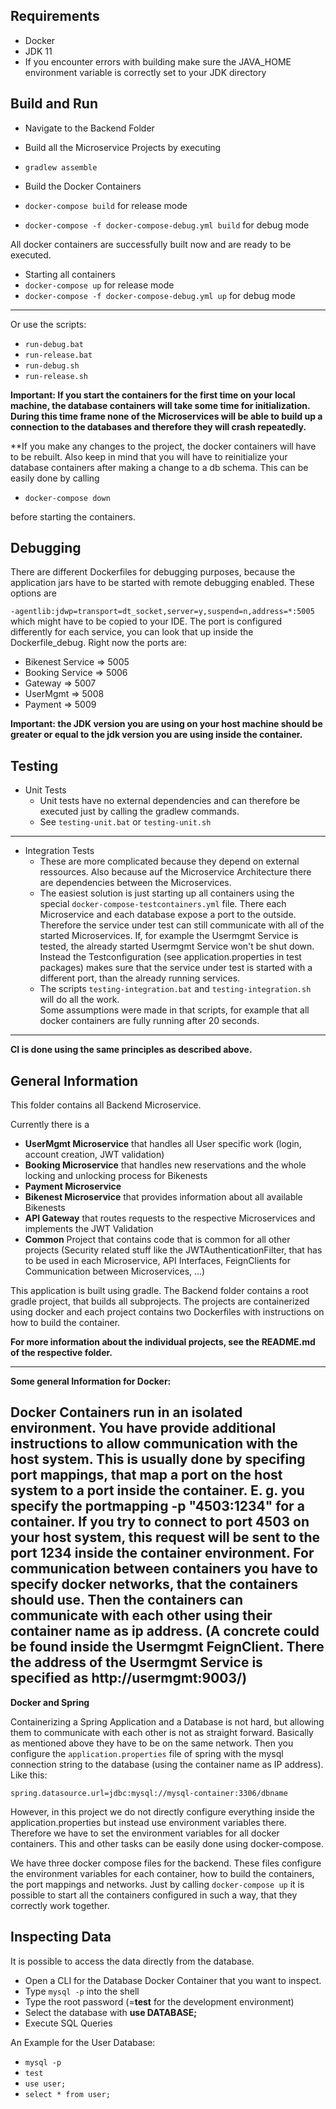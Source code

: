 ## Requirements
- Docker
- JDK 11
- If you encounter errors with building make sure the JAVA_HOME environment variable is correctly set to your JDK directory

## Build and Run

- Navigate to the Backend Folder

- Build all the Microservice Projects by executing
- `gradlew assemble`
  

- Build the Docker Containers
- `docker-compose build` for release mode
- `docker-compose -f docker-compose-debug.yml build` for debug mode

All docker containers are successfully built now and are ready to be executed.

- Starting all containers
- `docker-compose up` for release mode
- `docker-compose -f docker-compose-debug.yml up` for debug mode

---
Or use the scripts:
- `run-debug.bat`
- `run-release.bat`
- `run-debug.sh`
- `run-release.sh`

**Important: If you start the containers for the first time on your local
machine, the database containers will take some time for initialization.
During this time frame none of the Microservices will be able to build up a
connection to the databases and therefore they will crash repeatedly.** 

**If you make any changes to the project, the docker containers will have to be
rebuilt. Also keep in mind that you will have to reinitialize your database
containers after making a change to a db schema. This can be easily done by
calling
- `docker-compose down`

before starting the containers.


## Debugging

There are different Dockerfiles for debugging purposes, because the application jars have to be started with remote debugging enabled.
These options are 

`-agentlib:jdwp=transport=dt_socket,server=y,suspend=n,address=*:5005` which might have to be copied to your IDE.
The port is configured differently for each service, you can look that up inside the Dockerfile_debug.
Right now the ports are:
- Bikenest Service => 5005
- Booking Service => 5006
- Gateway => 5007
- UserMgmt => 5008
- Payment => 5009


**Important: the JDK version you are using on your host machine should be greater or equal to the jdk version you are using inside the container.**

## Testing

- Unit Tests
  - Unit tests have no external dependencies and can therefore be executed
  just by calling the gradlew commands.
  - See `testing-unit.bat` or `testing-unit.sh`
---  
- Integration Tests
  - These are more complicated because they depend on external ressources.
  Also because auf the Microservice Architecture there are dependencies between the
    Microservices.
  - The easiest solution is just starting up all containers using the special
  `docker-compose-testcontainers.yml` file. There each Microservice and each database expose a port to the outside.
    Therefore the service under test can still communicate with all of the started Microservices.
    If, for example the Usermgmt Service is tested, the already started Usermgmt Service won't
    be shut down. Instead the Testconfiguration (see application.properties in test packages) makes sure
    that the service under test is started with a different port, than the already running services.
  - The scripts `testing-integration.bat` and `testing-integration.sh` will do all the work.  
  Some assumptions were made in that scripts, for example that all docker containers are fully running
    after 20 seconds.
---

**CI is done using the same principles as described above.**


## General Information

This folder contains all Backend Microservice.

Currently there is a
- **UserMgmt Microservice** that handles all User specific work (login, account creation,
  JWT validation)
- **Booking Microservice** that handles new reservations and the whole locking and
unlocking process for Bikenests
- **Payment Microservice**
- **Bikenest Microservice** that provides information about all available Bikenests
- **API Gateway** that routes requests to the respective Microservices and implements
the JWT Validation
- **Common** Project that contains code that is common for all other projects (Security related stuff like
  the JWTAuthenticationFilter, that has to be used in each Microservice, API Interfaces, FeignClients for Communication
  between Microservices, ...)  
  
This application is built using gradle. The Backend folder contains a
root gradle project, that builds all subprojects. 
The projects are containerized using docker and each project contains two Dockerfiles with
instructions on how to build the container.

**For more information about the individual projects, see the README.md of the respective folder.**

---
**Some general Information for Docker:**

Docker Containers run in an isolated environment. You have provide additional instructions to allow communication with the
host system. This is usually done by specifing port mappings, that map a port on the host system to a port inside the container.
E. g. you specify the portmapping -p "4503:1234" for a container. If you try to connect to port 4503 on your host system, this
request will be sent to the port 1234 inside the container environment.
For communication between containers you have to specify docker networks, that the containers should use. Then the containers can
communicate with each other using their container name as ip address. (A concrete could be found inside the Usermgmt FeignClient.
There the address of the Usermgmt Service is specified as http://usermgmt:9003/)
---
**Docker and Spring**

Containerizing a Spring Application and a Database is not hard, but allowing them to communicate with each other is not as
straight forward. Basically as mentioned above they have to be on the same network. Then you configure the `application.properties`
file of spring with the mysql connection string to the database (using the container name as IP address). Like this:

`spring.datasource.url=jdbc:mysql://mysql-container:3306/dbname`

However, in this project we do not directly configure everything inside the application.properties but instead
use environment variables there. Therefore we have to set the environment variables for all docker containers.
This and other tasks can be easily done using docker-compose.

We have three docker compose files for the backend. These files configure the environment variables for each container,
how to build the containers, the port mappings and networks.
Just by calling `docker-compose up` it is possible to start all the containers configured in such a way,
that they correctly work together.

## Inspecting Data

It is possible to access the data directly from the database.
- Open a CLI for the Database Docker Container that you want to inspect.
- Type `mysql -p` into the shell
- Type the root password (=**test** for the development environment)
- Select the database with **use DATABASE;**
- Execute SQL Queries

An Example for the User Database:
- `mysql -p`
- `test`
- `use user;`
- `select * from user;`
